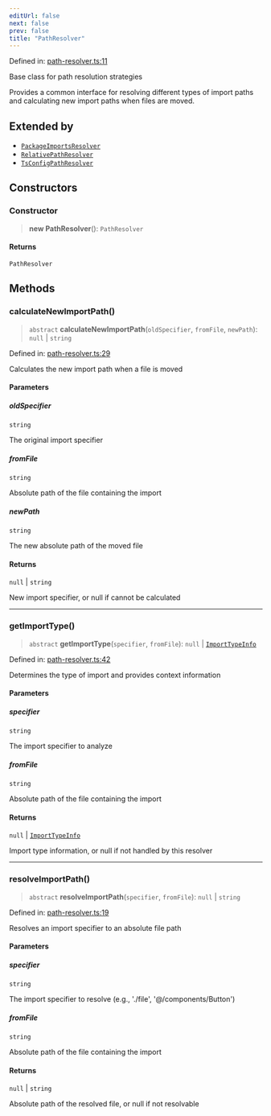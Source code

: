 ```yaml
---
editUrl: false
next: false
prev: false
title: "PathResolver"
---
```


Defined in: [path-resolver.ts:11](https://github.com/SubtleTools/move-ts-file/blob/main/src/path-resolver.ts#L11)

Base class for path resolution strategies

Provides a common interface for resolving different types of import paths
and calculating new import paths when files are moved.

## Extended by

- [`PackageImportsResolver`](/api/classes/packageimportsresolver/)
- [`RelativePathResolver`](/api/classes/relativepathresolver/)
- [`TsConfigPathResolver`](/api/classes/tsconfigpathresolver/)

## Constructors

### Constructor

> **new PathResolver**(): `PathResolver`

#### Returns

`PathResolver`

## Methods

### calculateNewImportPath()

> `abstract` **calculateNewImportPath**(`oldSpecifier`, `fromFile`, `newPath`): `null` \| `string`

Defined in: [path-resolver.ts:29](https://github.com/SubtleTools/move-ts-file/blob/main/src/path-resolver.ts#L29)

Calculates the new import path when a file is moved

#### Parameters

##### oldSpecifier

`string`

The original import specifier

##### fromFile

`string`

Absolute path of the file containing the import

##### newPath

`string`

The new absolute path of the moved file

#### Returns

`null` \| `string`

New import specifier, or null if cannot be calculated

---

### getImportType()

> `abstract` **getImportType**(`specifier`, `fromFile`): `null` \| [`ImportTypeInfo`](/api/interfaces/importtypeinfo/)

Defined in: [path-resolver.ts:42](https://github.com/SubtleTools/move-ts-file/blob/main/src/path-resolver.ts#L42)

Determines the type of import and provides context information

#### Parameters

##### specifier

`string`

The import specifier to analyze

##### fromFile

`string`

Absolute path of the file containing the import

#### Returns

`null` \| [`ImportTypeInfo`](/api/interfaces/importtypeinfo/)

Import type information, or null if not handled by this resolver

---

### resolveImportPath()

> `abstract` **resolveImportPath**(`specifier`, `fromFile`): `null` \| `string`

Defined in: [path-resolver.ts:19](https://github.com/SubtleTools/move-ts-file/blob/main/src/path-resolver.ts#L19)

Resolves an import specifier to an absolute file path

#### Parameters

##### specifier

`string`

The import specifier to resolve (e.g., './file', '@/components/Button')

##### fromFile

`string`

Absolute path of the file containing the import

#### Returns

`null` \| `string`

Absolute path of the resolved file, or null if not resolvable
